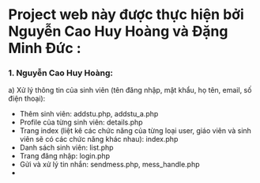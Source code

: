 # Project web này được thực hiện bởi Nguyễn Cao Huy Hoàng và Đặng Minh Đức :

### 1. Nguyễn Cao Huy Hoàng:

a) Xử lý thông tin của sinh viên (tên đăng nhập, mật khẩu, họ tên, email, số điện thoại):

- Thêm sinh viên: addstu.php, addstu_a.php
- Profile của từng sinh viên: details.php
- Trang index (liệt kê các chức năng của từng loại user, giáo viên và sinh viên sẽ có các chức năng khác nhau): index.php
- Danh sách sinh viên: list.php
- Trang đăng nhập: login.php
- Gửi và xử lý tin nhắn: sendmess.php, mess_handle.php
- 
